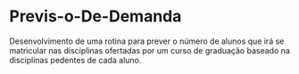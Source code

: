 # Previs-o-De-Demanda
Desenvolvimento de uma rotina para prever o número de alunos que irá se matricular nas disciplinas ofertadas por um curso de graduação baseado na disciplinas pedentes de cada aluno.
